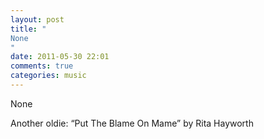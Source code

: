 ```yaml
---
layout: post
title: "
None
"
date: 2011-05-30 22:01
comments: true
categories: music
---
```


None


Another oldie: “Put The Blame On Mame” by Rita Hayworth


